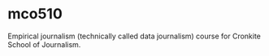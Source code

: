 # mco510
Empirical journalism (technically called data journalism) course for Cronkite School of Journalism.
